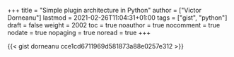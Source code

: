 +++
title = "Simple plugin architecture in Python"
author = ["Victor Dorneanu"]
lastmod = 2021-02-26T11:04:31+01:00
tags = ["gist", "python"]
draft = false
weight = 2002
toc = true
noauthor = true
nocomment = true
nodate = true
nopaging = true
noread = true
+++

{{< gist dorneanu cce1cd6711969d581873a88e0257e312 >}}
